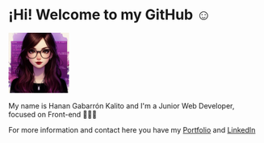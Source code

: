 <h1>¡Hi! Welcome to my GitHub ☺</h1>
<img src="avatar_readme_github.jpeg" alt="Hanan Gabarron Avatar" style="height:120px;"/>
<p>My name is <span>Hanan Gabarrón Kalito</span> and I'm a <span>Junior Web Developer</span>, focused on <span>Front-end</span> 👩🏻‍💻</p>
<p>For more information and contact here you have my <a href="https://portfolio-hanangk.vercel.app">Portfolio</a> and <a href="https://linkedin.com/in/hanangabarron">LinkedIn</a></p>
